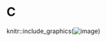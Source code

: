 # C
knitr::include_graphics(![image](https://user-images.githubusercontent.com/83774380/184494201-8e110934-3e4a-45b0-9840-18b892dc666b.png))
